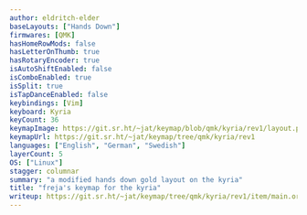 ```yaml
---
author: eldritch-elder
baseLayouts: ["Hands Down"]
firmwares: [QMK]
hasHomeRowMods: false
hasLetterOnThumb: true
hasRotaryEncoder: true
isAutoShiftEnabled: false
isComboEnabled: true
isSplit: true
isTapDanceEnabled: false
keybindings: [Vim]
keyboard: Kyria
keyCount: 36
keymapImage: https://git.sr.ht/~jat/keymap/blob/qmk/kyria/rev1/layout.png
keymapUrl: https://git.sr.ht/~jat/keymap/tree/qmk/kyria/rev1
languages: ["English", "German", "Swedish"]
layerCount: 5
OS: ["Linux"]
stagger: columnar
summary: "a modified hands down gold layout on the kyria"
title: "freja's keymap for the kyria"
writeup: https://git.sr.ht/~jat/keymap/tree/qmk/kyria/rev1/item/main.org
---
```

